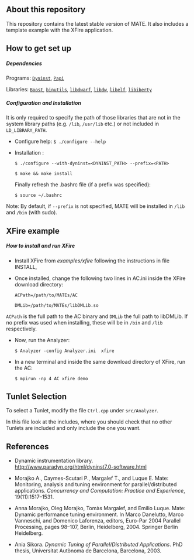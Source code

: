 ## About this repository ##
This repository contains the latest stable version of MATE. It also includes a template example with the XFire application.

## How to get set up ##

##### Dependencies #####
Programs: [`Dyninst`](https://github.com/dyninst/dyninst), [`Papi`](http://icl.cs.utk.edu/papi/)

Libraries:  [`Boost`](https://www.boost.org/), [`binutils`](https://www.gnu.org/software/binutils/), [`libdwarf`](https://github.com/tomhughes/libdwarf), [`libdw`](), [`libelf`](https://directory.fsf.org/wiki/Libelf), [`libiberty`](https://github.com/gcc-mirror/gcc/tree/master/libiberty)


##### Configuration and Installation #####
It is only required to specify the path of those libraries that are not in the system library paths (e.g. `/lib`, `/usr/lib` etc.) or not included in `LD_LIBRARY_PATH`. 

* Configure help:
    `$ ./configure --help`

* Installation :

    `$ ./configure --with-dyninst=<DYNINST_PATH> --prefix=<PATH>`
  
    `$ make && make install`
    
    Finally refresh the .bashrc file (if a prefix was specified):

    `$ source ~/.bashrc`


Note: By default, if `--prefix` is not specified, MATE will be installed in `/lib` and `/bin` (with sudo). 


## XFire example
##### How to install and run XFire #####
* Install XFire from *examples/xfire* following the instructions in file INSTALL,
* Once installed, change the following two lines in AC.ini inside the XFire download directory:

    `ACPath=/path/to/MATEs/AC`

    `DMLib=/path/to/MATEs/libDMLib.so`

`ACPath` is the full path to the AC binary and `DMLib` the full path to libDMLib. If no prefix was used when installing, these will be in `/bin` and `/lib` respectively. 

* Now, run the Analyzer:
    
    `$ Analyzer -config Analyzer.ini  xfire`

* In a new terminal and inside the same download directory of XFire, run the AC:

    `$ mpirun -np 4 AC xfire demo`

## Tunlet Selection
To select a Tunlet, modify the file `Ctrl.cpp` under `src/Analyzer`.

In this file look at the includes, where you should check that no other Tunlets are included 
and only include the one you want.
    
## References ##
* Dynamic instrumentation library. http://www.paradyn.org/html/dyninst7.0-software.html

* Morajko A., Caymes-Scutari P., Margalef T., and Luque E. Mate: Monitoring, analysis and tuning environment for parallel/distributed applications. *Concurrency and Computation: Practice and Experience*, 19(11):1517–1531.

* Anna Morajko, Oleg Morajko, Tomàs Margalef, and Emilio Luque. Mate: Dynamic performance tuning environment. In Marco Danelutto, Marco Vanneschi, and Domenico Laforenza, editors, Euro-Par 2004 Parallel Processing, pages 98–107, Berlin, Heidelberg, 2004. Springer Berlin Heidelberg.

* Ania Sikora. *Dynamic Tuning of Parallel/Distributed Applications*. PhD thesis, Universitat Autònoma de Barcelona, Barcelona, 2003.
